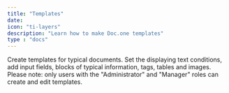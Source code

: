 ```yaml
---
title: "Templates"
date:
icon: "ti-layers"
description: "Learn how to make Doc.one templates"
type : "docs"
---
```

Create templates for typical documents. Set the displaying text conditions, add input fields, blocks of typical information, tags, tables and images. Please note: only users with the "Administrator" and "Manager" roles can create and edit templates.
